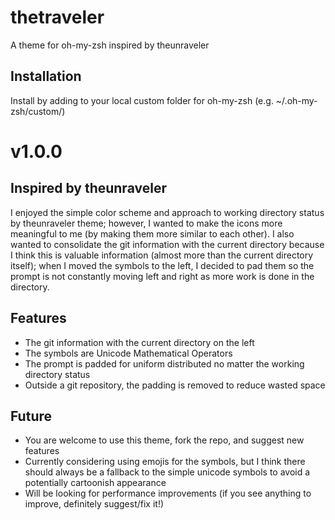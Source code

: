 # thetraveler
A theme for oh-my-zsh inspired by theunraveler

## Installation
Install by adding to your local custom folder for oh-my-zsh (e.g. ~/.oh-my-zsh/custom/)

# v1.0.0
## Inspired by theunraveler
I enjoyed the simple color scheme and approach to working directory status by theunraveler theme; however, I wanted to make the icons more meaningful to me (by making them more similar to each other). I also wanted to consolidate the git information with the current directory because I think this is valuable information (almost more than the current directory itself); when I moved the symbols to the left, I decided to pad them so the prompt is not constantly moving left and right as more work is done in the directory. 

## Features
- The git information with the current directory on the left
- The symbols are Unicode Mathematical Operators
- The prompt is padded for uniform distributed no matter the working directory status
- Outside a git repository, the padding is removed to reduce wasted space

## Future
- You are welcome to use this theme, fork the repo, and suggest new features
- Currently considering using emojis for the symbols, but I think there should always be a fallback to the simple unicode symbols to avoid a potentially cartoonish appearance
- Will be looking for performance improvements (if you see anything to improve, definitely suggest/fix it!)